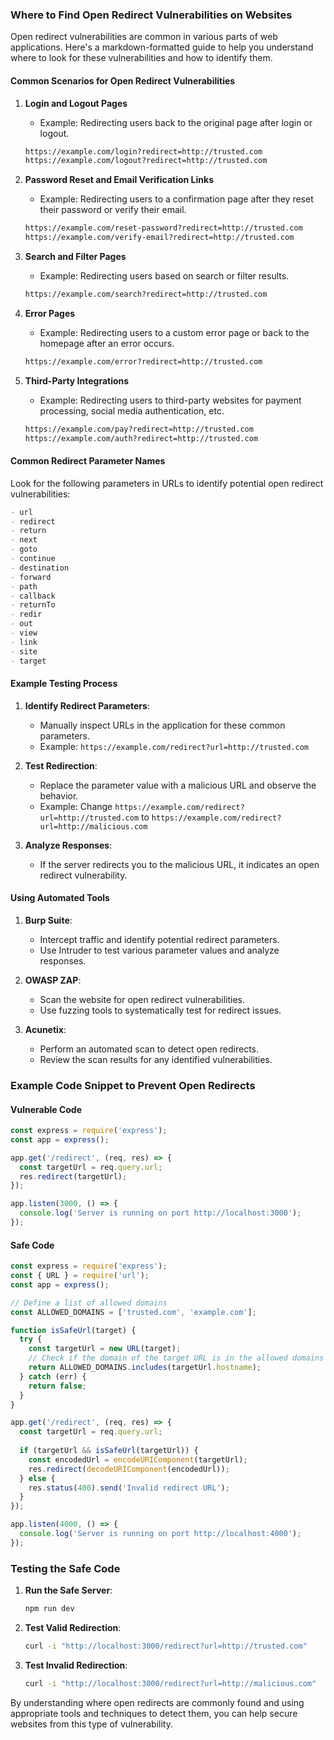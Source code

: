 ### Where to Find Open Redirect Vulnerabilities on Websites

Open redirect vulnerabilities are common in various parts of web applications. Here's a markdown-formatted guide to help you understand where to look for these vulnerabilities and how to identify them.

#### Common Scenarios for Open Redirect Vulnerabilities

1. **Login and Logout Pages**
   - Example: Redirecting users back to the original page after login or logout.
   ```markdown
   https://example.com/login?redirect=http://trusted.com
   https://example.com/logout?redirect=http://trusted.com
   ```

2. **Password Reset and Email Verification Links**
   - Example: Redirecting users to a confirmation page after they reset their password or verify their email.
   ```markdown
   https://example.com/reset-password?redirect=http://trusted.com
   https://example.com/verify-email?redirect=http://trusted.com
   ```

3. **Search and Filter Pages**
   - Example: Redirecting users based on search or filter results.
   ```markdown
   https://example.com/search?redirect=http://trusted.com
   ```

4. **Error Pages**
   - Example: Redirecting users to a custom error page or back to the homepage after an error occurs.
   ```markdown
   https://example.com/error?redirect=http://trusted.com
   ```

5. **Third-Party Integrations**
   - Example: Redirecting users to third-party websites for payment processing, social media authentication, etc.
   ```markdown
   https://example.com/pay?redirect=http://trusted.com
   https://example.com/auth?redirect=http://trusted.com
   ```

#### Common Redirect Parameter Names

Look for the following parameters in URLs to identify potential open redirect vulnerabilities:

```markdown
- url
- redirect
- return
- next
- goto
- continue
- destination
- forward
- path
- callback
- returnTo
- redir
- out
- view
- link
- site
- target
```

#### Example Testing Process

1. **Identify Redirect Parameters**:
   - Manually inspect URLs in the application for these common parameters.
   - Example: `https://example.com/redirect?url=http://trusted.com`

2. **Test Redirection**:
   - Replace the parameter value with a malicious URL and observe the behavior.
   - Example: Change `https://example.com/redirect?url=http://trusted.com` to `https://example.com/redirect?url=http://malicious.com`

3. **Analyze Responses**:
   - If the server redirects you to the malicious URL, it indicates an open redirect vulnerability.

#### Using Automated Tools

1. **Burp Suite**:
   - Intercept traffic and identify potential redirect parameters.
   - Use Intruder to test various parameter values and analyze responses.

2. **OWASP ZAP**:
   - Scan the website for open redirect vulnerabilities.
   - Use fuzzing tools to systematically test for redirect issues.

3. **Acunetix**:
   - Perform an automated scan to detect open redirects.
   - Review the scan results for any identified vulnerabilities.

### Example Code Snippet to Prevent Open Redirects

#### Vulnerable Code

```javascript
const express = require('express');
const app = express();

app.get('/redirect', (req, res) => {
  const targetUrl = req.query.url;
  res.redirect(targetUrl);
});

app.listen(3000, () => {
  console.log('Server is running on port http://localhost:3000');
});
```

#### Safe Code

```javascript
const express = require('express');
const { URL } = require('url');
const app = express();

// Define a list of allowed domains
const ALLOWED_DOMAINS = ['trusted.com', 'example.com'];

function isSafeUrl(target) {
  try {
    const targetUrl = new URL(target);
    // Check if the domain of the target URL is in the allowed domains list
    return ALLOWED_DOMAINS.includes(targetUrl.hostname);
  } catch (err) {
    return false;
  }
}

app.get('/redirect', (req, res) => {
  const targetUrl = req.query.url;
  
  if (targetUrl && isSafeUrl(targetUrl)) {
    const encodedUrl = encodeURIComponent(targetUrl);
    res.redirect(decodeURIComponent(encodedUrl));
  } else {
    res.status(400).send('Invalid redirect URL');
  }
});

app.listen(4000, () => {
  console.log('Server is running on port http://localhost:4000');
});
```

### Testing the Safe Code

1. **Run the Safe Server**:
   ```bash
   npm run dev
   ```

2. **Test Valid Redirection**:
   ```bash
   curl -i "http://localhost:3000/redirect?url=http://trusted.com"
   ```

3. **Test Invalid Redirection**:
   ```bash
   curl -i "http://localhost:3000/redirect?url=http://malicious.com"
   ```

By understanding where open redirects are commonly found and using appropriate tools and techniques to detect them, you can help secure websites from this type of vulnerability.